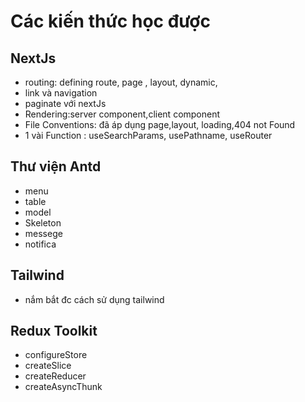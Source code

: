 # Các kiến thức học được

## NextJs

- routing: defining route, page , layout, dynamic,
- link và navigation
- paginate với nextJs
- Rendering:server component,client component
- File Conventions: đã áp dụng page,layout, loading,404 not Found
- 1 vài Function : useSearchParams, usePathname, useRouter

## Thư viện Antd

- menu
- table
- model
- Skeleton
- messege
- notifica

## Tailwind

- nắm bắt đc cách sử dụng tailwind

## Redux Toolkit

- configureStore
- createSlice
- createReducer
- createAsyncThunk
